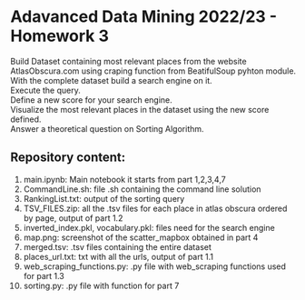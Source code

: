 # Adavanced Data Mining 2022/23 - Homework 3

Build Dataset containing most relevant places from the website AtlasObscura.com using craping function from BeatifulSoup pyhton module.\
With the complete dataset build a search engine on it.\
Execute the query.\
Define a new score for your search engine.\
Visualize the most relevant places in the dataset using the new score defined.\
Answer a theoretical question on Sorting Algorithm.

## Repository content:

1. main.ipynb: Main notebook it starts from part 1,2,3,4,7
2. CommandLine.sh: file .sh containing the command line solution
3. RankingList.txt: output of the sorting query
4. TSV_FILES.zip: all the .tsv files for each place in atlas obscura ordered by page, output of part 1.2
5. inverted_index.pkl, vocabulary.pkl: files need for the search engine
6. map.png: screenshot of the scatter_mapbox obtained in part 4
7. merged.tsv: .tsv files containing the entire dataset
8. places_url.txt: txt with all the urls, output of part 1.1
9. web_scraping_functions.py: .py file with web_scraping functions used for part 1.3
10. sorting.py: .py file with function for part 7
